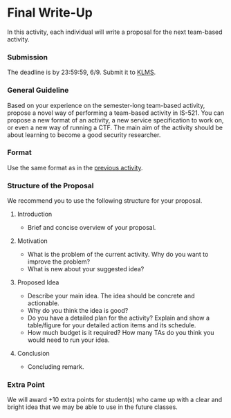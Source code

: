 # Final Write-Up

In this activity, each individual will write a proposal for the next team-based
activity.

### Submission

The deadline is by 23:59:59, 6/9. Submit it to [KLMS](http://klms.kaist.ac.kr/mod/assign/view.php?id=310201).

### General Guideline

Based on your experience on the semester-long team-based activity, propose a
novel way of performing a team-based activity in IS-521. You can propose a new
format of an activity, a new service specification to work on, or even a new way
of running a CTF. The main aim of the activity should be about learning to
become a good security researcher.

### Format

Use the same format as in the [previous activity](0521.md).

### Structure of the Proposal

We recommend you to use the following structure for your proposal.

1. Introduction
    - Brief and concise overview of your proposal.

2. Motivation
    - What is the problem of the current activity. Why do you want to improve
      the problem?
    - What is new about your suggested idea?

3. Proposed Idea
    - Describe your main idea. The idea should be concrete and actionable.
    - Why do you think the idea is good?
    - Do you have a detailed plan for the activity? Explain and show a
      table/figure for your detailed action items and its schedule.
    - How much budget is it required? How many TAs do you think you would need
      to run your idea.

4. Conclusion
    - Concluding remark.

### Extra Point

We will award +10 extra points for student(s) who came up with a clear and
bright idea that we may be able to use in the future classes.
